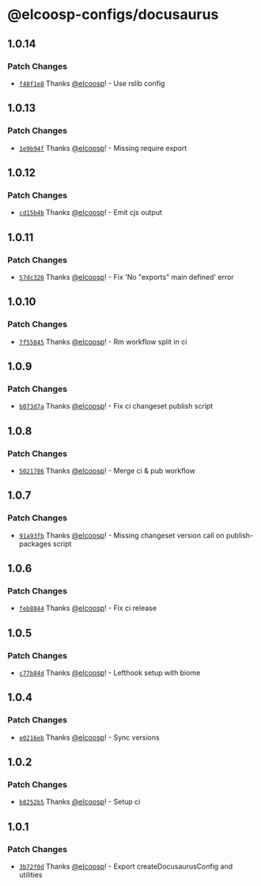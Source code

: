 # @elcoosp-configs/docusaurus

## 1.0.14

### Patch Changes

- [`f48f1e8`](https://github.com/elcoosp/elcoosp-configs/commit/f48f1e871daadd92ef0c442be3dea0094a2ffc97) Thanks [@elcoosp](https://github.com/elcoosp)! - Use rslib config

## 1.0.13

### Patch Changes

- [`1e9b94f`](https://github.com/elcoosp/elcoosp-configs/commit/1e9b94fb2e843170f30da7302260b4adbe254a95) Thanks [@elcoosp](https://github.com/elcoosp)! - Missing require export

## 1.0.12

### Patch Changes

- [`cd15b4b`](https://github.com/elcoosp/elcoosp-configs/commit/cd15b4b29f8d1b5b4118c70cee904aea251f10f9) Thanks [@elcoosp](https://github.com/elcoosp)! - Emit cjs output

## 1.0.11

### Patch Changes

- [`57dc326`](https://github.com/elcoosp/elcoosp-configs/commit/57dc326903963be0fa4b248d9c192994bed439b3) Thanks [@elcoosp](https://github.com/elcoosp)! - Fix 'No "exports" main defined' error

## 1.0.10

### Patch Changes

- [`7f55845`](https://github.com/elcoosp/elcoosp-configs/commit/7f558458c0d64cc8e5101c96049a560b3d05c7b5) Thanks [@elcoosp](https://github.com/elcoosp)! - Rm workflow split in ci

## 1.0.9

### Patch Changes

- [`b073d7a`](https://github.com/elcoosp/elcoosp-configs/commit/b073d7a4dada4ba175d0ecee99472c85122c41e9) Thanks [@elcoosp](https://github.com/elcoosp)! - Fix ci changeset publish script

## 1.0.8

### Patch Changes

- [`5021786`](https://github.com/elcoosp/elcoosp-configs/commit/50217864b8612570ec9cd469c5454e04f062c72b) Thanks [@elcoosp](https://github.com/elcoosp)! - Merge ci & pub workflow

## 1.0.7

### Patch Changes

- [`91a93fb`](https://github.com/elcoosp/elcoosp-configs/commit/91a93fbc1d7bfd4006a981e82838dea59d18f149) Thanks [@elcoosp](https://github.com/elcoosp)! - Missing changeset version call on publish-packages script

## 1.0.6

### Patch Changes

- [`feb8844`](https://github.com/elcoosp/elcoosp-configs/commit/feb88441e04af5a95c8ae48d6d339a1c5925ec79) Thanks [@elcoosp](https://github.com/elcoosp)! - Fix ci release

## 1.0.5

### Patch Changes

- [`c77b84d`](https://github.com/elcoosp/elcoosp-configs/commit/c77b84dc44dea68da6b0e02d61496a9770d9d10d) Thanks [@elcoosp](https://github.com/elcoosp)! - Lefthook setup with biome

## 1.0.4

### Patch Changes

- [`e0216eb`](https://github.com/elcoosp/elcoosp-configs/commit/e0216eb669fe612ecad83ae1274efd7cecf43ff9) Thanks [@elcoosp](https://github.com/elcoosp)! - Sync versions

## 1.0.2

### Patch Changes

- [`b8252b5`](https://github.com/elcoosp/elcoosp-configs/commit/b8252b51a9048a24c2cdb3071bcfa37938667e85) Thanks [@elcoosp](https://github.com/elcoosp)! - Setup ci

## 1.0.1

### Patch Changes

- [`3b72f0d`](https://github.com/elcoosp/elcoosp-configs/commit/3b72f0dd959348496c092265192deabad5ba0835) Thanks [@elcoosp](https://github.com/elcoosp)! - Export createDocusaurusConfig and utilities

